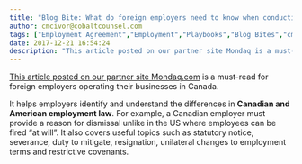 ```yaml
---
title: "Blog Bite: What do foreign employers need to know when conducting business in Ontario?"
author: cmcivor@cobaltcounsel.com
tags: ["Employment Agreement","Employment","Playbooks","Blog Bites","cmcivor"]
date: 2017-12-21 16:54:24
description: "This article posted on our partner site Mondaq is a must-read for foreign employers operating their businesses in Canada."
---
```


[This article posted on our partner site Mondaq.com](http://www.mondaq.com/canada/x/498204/employee+rights+labour+relations/Employment+Law+Doing+Business+In+Canada+Focus+On+Ontario+Part+I+Employment+And+Termination) is a must-read for foreign employers operating their businesses in Canada. 

It helps employers identify and understand the differences in **Canadian and American employment law**. For example, a Canadian employer must provide a reason for dismissal unlike in the US where employees can be fired “at will”. It also covers useful topics such as statutory notice, severance, duty to mitigate, resignation, unilateral changes to employment terms and restrictive covenants.

